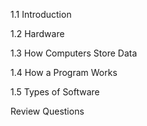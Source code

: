 1.1 Introduction

1.2 Hardware

1.3 How Computers Store Data

1.4 How a Program Works

1.5 Types of Software

Review Questions

